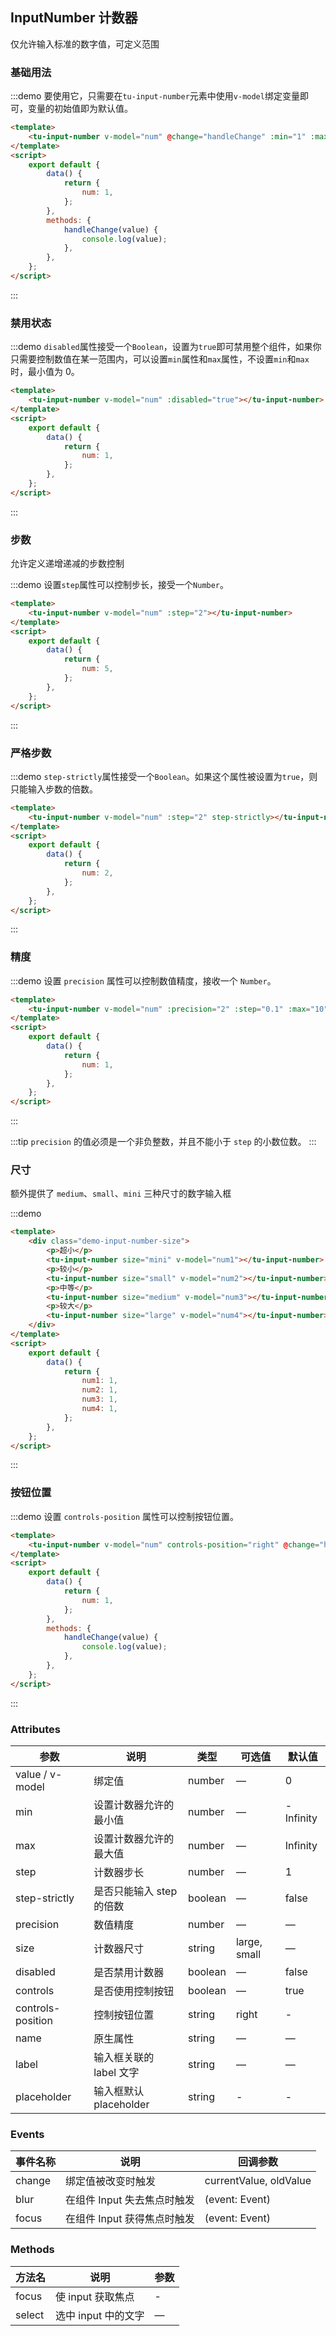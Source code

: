 ## InputNumber 计数器

仅允许输入标准的数字值，可定义范围

### 基础用法

:::demo 要使用它，只需要在`tu-input-number`元素中使用`v-model`绑定变量即可，变量的初始值即为默认值。

```html
<template>
	<tu-input-number v-model="num" @change="handleChange" :min="1" :max="10" label="描述文字"></tu-input-number>
</template>
<script>
	export default {
		data() {
			return {
				num: 1,
			};
		},
		methods: {
			handleChange(value) {
				console.log(value);
			},
		},
	};
</script>
```

:::

### 禁用状态

:::demo `disabled`属性接受一个`Boolean`，设置为`true`即可禁用整个组件，如果你只需要控制数值在某一范围内，可以设置`min`属性和`max`属性，不设置`min`和`max`时，最小值为 0。

```html
<template>
	<tu-input-number v-model="num" :disabled="true"></tu-input-number>
</template>
<script>
	export default {
		data() {
			return {
				num: 1,
			};
		},
	};
</script>
```

:::

### 步数

允许定义递增递减的步数控制

:::demo 设置`step`属性可以控制步长，接受一个`Number`。

```html
<template>
	<tu-input-number v-model="num" :step="2"></tu-input-number>
</template>
<script>
	export default {
		data() {
			return {
				num: 5,
			};
		},
	};
</script>
```

:::

### 严格步数

:::demo `step-strictly`属性接受一个`Boolean`。如果这个属性被设置为`true`，则只能输入步数的倍数。

```html
<template>
	<tu-input-number v-model="num" :step="2" step-strictly></tu-input-number>
</template>
<script>
	export default {
		data() {
			return {
				num: 2,
			};
		},
	};
</script>
```

:::

### 精度

:::demo 设置 `precision` 属性可以控制数值精度，接收一个 `Number`。

```html
<template>
	<tu-input-number v-model="num" :precision="2" :step="0.1" :max="10"></tu-input-number>
</template>
<script>
	export default {
		data() {
			return {
				num: 1,
			};
		},
	};
</script>
```

:::

:::tip
`precision` 的值必须是一个非负整数，并且不能小于 `step` 的小数位数。
:::

### 尺寸

额外提供了 `medium`、`small`、`mini` 三种尺寸的数字输入框

:::demo

```html
<template>
	<div class="demo-input-number-size">
		<p>超小</p>
		<tu-input-number size="mini" v-model="num1"></tu-input-number>
		<p>较小</p>
		<tu-input-number size="small" v-model="num2"></tu-input-number>
		<p>中等</p>
		<tu-input-number size="medium" v-model="num3"></tu-input-number>
		<p>较大</p>
		<tu-input-number size="large" v-model="num4"></tu-input-number>
	</div>
</template>
<script>
	export default {
		data() {
			return {
				num1: 1,
				num2: 1,
				num3: 1,
				num4: 1,
			};
		},
	};
</script>
```

:::

### 按钮位置

:::demo 设置 `controls-position` 属性可以控制按钮位置。

```html
<template>
	<tu-input-number v-model="num" controls-position="right" @change="handleChange" :min="1" :max="10"></tu-input-number>
</template>
<script>
	export default {
		data() {
			return {
				num: 1,
			};
		},
		methods: {
			handleChange(value) {
				console.log(value);
			},
		},
	};
</script>
```

:::

### Attributes

| 参数              | 说明                     | 类型    | 可选值       | 默认值    |
| ----------------- | ------------------------ | ------- | ------------ | --------- |
| value / v-model   | 绑定值                   | number  | —            | 0         |
| min               | 设置计数器允许的最小值   | number  | —            | -Infinity |
| max               | 设置计数器允许的最大值   | number  | —            | Infinity  |
| step              | 计数器步长               | number  | —            | 1         |
| step-strictly     | 是否只能输入 step 的倍数 | boolean | —            | false     |
| precision         | 数值精度                 | number  | —            | —         |
| size              | 计数器尺寸               | string  | large, small | —         |
| disabled          | 是否禁用计数器           | boolean | —            | false     |
| controls          | 是否使用控制按钮         | boolean | —            | true      |
| controls-position | 控制按钮位置             | string  | right        | -         |
| name              | 原生属性                 | string  | —            | —         |
| label             | 输入框关联的 label 文字  | string  | —            | —         |
| placeholder       | 输入框默认 placeholder   | string  | -            | -         |

### Events

| 事件名称 | 说明                        | 回调参数               |
| -------- | --------------------------- | ---------------------- |
| change   | 绑定值被改变时触发          | currentValue, oldValue |
| blur     | 在组件 Input 失去焦点时触发 | (event: Event)         |
| focus    | 在组件 Input 获得焦点时触发 | (event: Event)         |

### Methods

| 方法名 | 说明                | 参数 |
| ------ | ------------------- | ---- |
| focus  | 使 input 获取焦点   | -    |
| select | 选中 input 中的文字 | —    |
